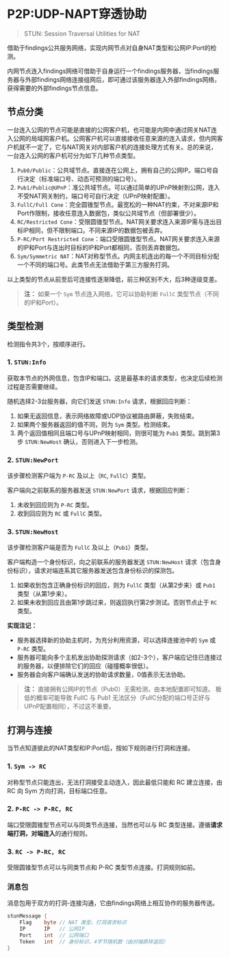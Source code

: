 # P2P:UDP-NAPT穿透协助

> STUN: Session Traversal Utilities for NAT

借助于findings公共服务网络，实现内网节点对自身NAT类型和公网IP:Port的检测。

内网节点连入findings网络可借助于自身运行一个findings服务器，当findings服务器与外部findings网络连接组网后，即可通过该服务器连入外部findings网络，获得需要的外部findings节点信息。


## 节点分类

一台连入公网的节点可能是直接的公网客户机，也可能是内网中通过网关NAT连入公网的局域网客户机。公网客户机可以直接接收任意来源的连入请求，但内网客户机就不一定了，它与NAT网关对内部客户机的连接处理方式有关。总的来说，一台连入公网的客户机可分为如下几种节点类型。

1. `Pub0/Public`：公共域节点。直接连在公网上，拥有自己的公网IP。端口号自行决定（标准端口号、动态可预测的端口号）。
2. `Pub1/Public@UPnP`：准公共域节点。可以通过简单的UPnP映射到公网，连入不受NAT网关制约，端口号可自行决定（UPnP映射配置）。
3. `FullC/Full Cone`：完全圆锥型节点。最宽松的一种NAT约束，不对来源IP和Port作限制，接收任意连入数据包，类似公共域节点（但部署很少）。
4. `RC/Restricted Cone`：受限圆锥型节点。NAT网关要求连入来源IP需与连出目标IP相同，但不限制端口。不同来源IP的数据包被丢弃。
5. `P-RC/Port Restricted Cone`：端口受限圆锥型节点。NAT网关要求连入来源的IP和Port与连出时目标的IP和Port都相同，否则丢弃数据包。
6. `Sym/Symmetric NAT`：NAT对称型节点。内网主机连出的每一个不同目标分配一个不同的端口号。此类节点无法借助于第三方服务打洞。

以上类型的节点从前至后可连接性逐渐降低，前三种区别不大，后3种逐级变差。

> **注：**
> 如果一个 `Sym` 节点连入网络，它可以协助判断 `FullC` 类型节点（不同的IP和Port）。


## 类型检测

检测指令共3个，按顺序进行。


### 1. `STUN:Info`

获取本节点的外网信息，包含IP和端口。这是最基本的请求类型，也决定后续检测过程是否需要继续。

随机选择2-3台服务器，向它们发送 `STUN:Info` 请求，根据回应判断：

1. 如果无返回信息，表示网络故障或UDP协议被路由屏蔽，失败结束。
2. 如果两个服务器返回的值不同，则为 `Sym` 类型。检测结束。
3. 两个返回值相同且端口号与UPnP映射相同，则很可能为 `Pub1` 类型。跳到第3步 `STUN:NewHost` 确认，否则进入下一步检测。


### 2. `STUN:NewPort`

该步骤检测客户端为 `P-RC` 及以上（`RC`, `FullC`）类型。

客户端向之前联系的服务器发送 `STUN:NewPort` 请求，根据回应判断：

1. 未收到回应则为 `P-RC` 类型。
2. 收到回应则为 `RC` 或 `FullC` 类型。


### 3. `STUN:NewHost`

该步骤检测客户端是否为 `FullC` 及以上（`Pub1`）类型。

客户端构造一个身份标识，向之前联系的服务器发送 `STUN:NewHost` 请求（包含身份标识），请求对端连系其它服务器发送包含身份标识的探测包。

1. 如果收到包含正确身份标识的回应，则为 `FullC` 类型（从第2步来）或 `Pub1` 类型（从第1步来）。
2. 如果未收到回应且由第1步跳过来，则返回执行第2步测试。否则节点止于 `RC` 类型。

**实现注记：**

- 服务器选择新的协助主机时，为充分利用资源，可以选择连接池中的 `Sym` 或 `P-RC` 类型。
- 服务器可能向多个主机发出协助探测请求（如2-3个），客户端应记住已连接过的服务器，以便排除它们的回应（碰撞概率很低）。
- 服务器会向客户端确认发送的协助请求数量，0值表示无法协助。

> **注：**
> 直接拥有公网IP的节点（Pub0）无需检测，由本地配置即可知道。
> 极低的概率可能导致 FullC 与 Pub1 无法区分（FullC分配的端口号正好与UPnP配置相同），不过这不重要。


## 打洞与连接

当节点知道彼此的NAT类型和IP:Port后，按如下规则进行打洞和连接。


### 1. `Sym -> RC`

对称型节点只能连出，无法打洞接受主动连入，因此最低只能和 RC 建立连接，由 RC 向 Sym 方向打洞，目标端口任意。


### 2. `P-RC -> P-RC, RC`

端口受限圆锥型节点可以与同类节点连接，当然也可以与 RC 类型连接。遵循**请求端打洞，对端连入**的通行规则。


### 3. `RC -> P-RC, RC`

受限圆锥型节点可以与同类节点和 P-RC 类型节点连接。打洞规则如前。


### 消息包

消息包用于双方的打洞-连接沟通，它由findings网络上相互协作的服务器传送。

```go
stunMessage {
    Flag    byte // NAT 类型，打洞请求标识
    IP      IP   // 公网IP
    Port    int  // 公网端口
    Token   int  // 身份标识，4字节随机数（由对端原样返回）
}
